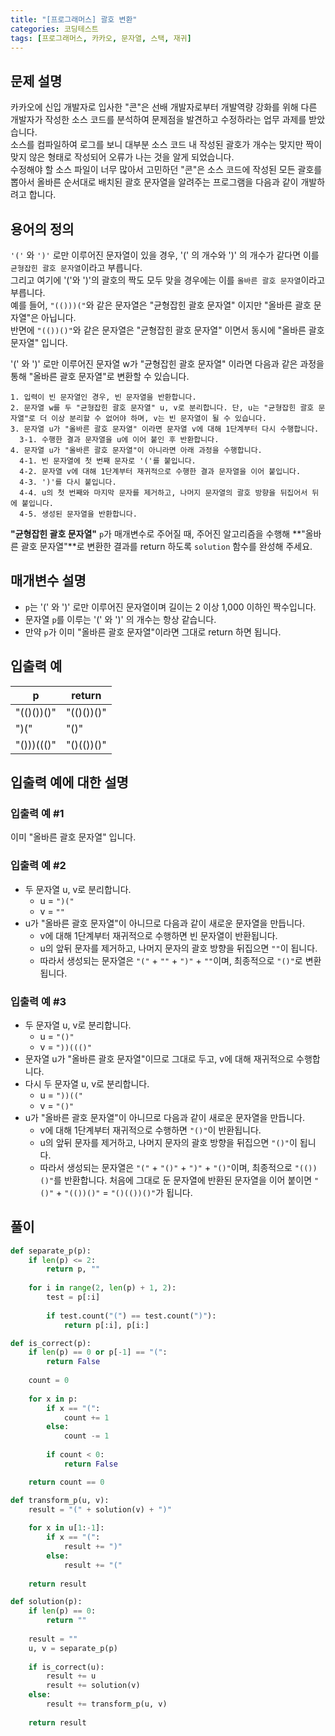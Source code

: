 ```yaml
---
title: "[프로그래머스] 괄호 변환"
categories: 코딩테스트
tags: [프로그래머스, 카카오, 문자열, 스택, 재귀]
---
```


## 문제 설명

카카오에 신입 개발자로 입사한 "콘"은 선배 개발자로부터 개발역량 강화를 위해 다른 개발자가 작성한 소스 코드를 분석하여 문제점을 발견하고 수정하라는 업무 과제를 받았습니다.  
소스를 컴파일하여 로그를 보니 대부분 소스 코드 내 작성된 괄호가 개수는 맞지만 짝이 맞지 않은 형태로 작성되어 오류가 나는 것을 알게 되었습니다.  
수정해야 할 소스 파일이 너무 많아서 고민하던 "콘"은 소스 코드에 작성된 모든 괄호를 뽑아서 올바른 순서대로 배치된 괄호 문자열을 알려주는 프로그램을 다음과 같이 개발하려고 합니다.

## 용어의 정의

`'('` 와 `')'` 로만 이루어진 문자열이 있을 경우, '(' 의 개수와 ')' 의 개수가 같다면 이를 `균형잡힌 괄호 문자열`이라고 부릅니다.  
그리고 여기에 '('와 ')'의 괄호의 짝도 모두 맞을 경우에는 이를 `올바른 괄호 문자열`이라고 부릅니다.  
예를 들어, `"(()))("`와 같은 문자열은 "균형잡힌 괄호 문자열" 이지만 "올바른 괄호 문자열"은 아닙니다.  
반면에 `"(())()"`와 같은 문자열은 "균형잡힌 괄호 문자열" 이면서 동시에 "올바른 괄호 문자열" 입니다.  

'(' 와 ')' 로만 이루어진 문자열 w가 "균형잡힌 괄호 문자열" 이라면 다음과 같은 과정을 통해 "올바른 괄호 문자열"로 변환할 수 있습니다.

```
1. 입력이 빈 문자열인 경우, 빈 문자열을 반환합니다. 
2. 문자열 w를 두 "균형잡힌 괄호 문자열" u, v로 분리합니다. 단, u는 "균형잡힌 괄호 문자열"로 더 이상 분리할 수 없어야 하며, v는 빈 문자열이 될 수 있습니다. 
3. 문자열 u가 "올바른 괄호 문자열" 이라면 문자열 v에 대해 1단계부터 다시 수행합니다. 
  3-1. 수행한 결과 문자열을 u에 이어 붙인 후 반환합니다. 
4. 문자열 u가 "올바른 괄호 문자열"이 아니라면 아래 과정을 수행합니다. 
  4-1. 빈 문자열에 첫 번째 문자로 '('를 붙입니다. 
  4-2. 문자열 v에 대해 1단계부터 재귀적으로 수행한 결과 문자열을 이어 붙입니다. 
  4-3. ')'를 다시 붙입니다. 
  4-4. u의 첫 번째와 마지막 문자를 제거하고, 나머지 문자열의 괄호 방향을 뒤집어서 뒤에 붙입니다. 
  4-5. 생성된 문자열을 반환합니다.
```

**"균형잡힌 괄호 문자열"** `p`가 매개변수로 주어질 때, 주어진 알고리즘을 수행해 **"올바른 괄호 문자열"**로 변환한 결과를 return 하도록 `solution` 함수를 완성해 주세요.

## 매개변수 설명

- `p`는 '(' 와 ')' 로만 이루어진 문자열이며 길이는 2 이상 1,000 이하인 짝수입니다.
- 문자열 `p`를 이루는 '(' 와 ')' 의 개수는 항상 같습니다.
- 만약 `p`가 이미 "올바른 괄호 문자열"이라면 그대로 return 하면 됩니다.

## 입출력 예

|p|return|
|-|------|
|"(()())()"|"(()())()"|
|")("|"()"|
|"()))((()"|"()(())()"|

## 입출력 예에 대한 설명

### 입출력 예 #1

이미 "올바른 괄호 문자열" 입니다.

### 입출력 예 #2

- 두 문자열 u, v로 분리합니다.
    + u = `")("`
    + v = `""`
- u가 "올바른 괄호 문자열"이 아니므로 다음과 같이 새로운 문자열을 만듭니다.
    + v에 대해 1단계부터 재귀적으로 수행하면 빈 문자열이 반환됩니다.
    + u의 앞뒤 문자를 제거하고, 나머지 문자의 괄호 방향을 뒤집으면 `""`이 됩니다.
    + 따라서 생성되는 문자열은 `"("` + `""` + `")"` + `""`이며, 최종적으로 `"()"`로 변환됩니다.

### 입출력 예 #3

- 두 문자열 u, v로 분리합니다.
    + u = `"()"`
    + v = `"))((()"`
- 문자열 u가 "올바른 괄호 문자열"이므로 그대로 두고, v에 대해 재귀적으로 수행합니다.
- 다시 두 문자열 u, v로 분리합니다.
    + u = `"))(("`
    + v = `"()"`
- u가 "올바른 괄호 문자열"이 아니므로 다음과 같이 새로운 문자열을 만듭니다.
    + v에 대해 1단계부터 재귀적으로 수행하면 `"()"`이 반환됩니다.
    + u의 앞뒤 문자를 제거하고, 나머지 문자의 괄호 방향을 뒤집으면 `"()"`이 됩니다.
    + 따라서 생성되는 문자열은 `"("` + `"()"` + `")"` + `"()"`이며, 최종적으로 `"(())()"`를 반환합니다.
처음에 그대로 둔 문자열에 반환된 문자열을 이어 붙이면 `"()"` + `"(())()"` = `"()(())()"`가 됩니다.

## 풀이

```python
def separate_p(p):
    if len(p) <= 2:
        return p, ""
    
    for i in range(2, len(p) + 1, 2):
        test = p[:i]
        
        if test.count("(") == test.count(")"):
            return p[:i], p[i:]

def is_correct(p):
    if len(p) == 0 or p[-1] == "(":
        return False
    
    count = 0
    
    for x in p:
        if x == "(":
            count += 1
        else:
            count -= 1
            
        if count < 0:
            return False

    return count == 0

def transform_p(u, v):
    result = "(" + solution(v) + ")"
    
    for x in u[1:-1]:
        if x == "(":
            result += ")"
        else:
            result += "("
            
    return result

def solution(p):
    if len(p) == 0:
        return ""
    
    result = ""
    u, v = separate_p(p)
    
    if is_correct(u):
        result += u
        result += solution(v)
    else:
        result += transform_p(u, v)
    
    return result
```